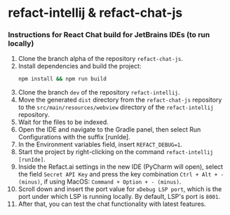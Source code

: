 # refact-intellij & refact-chat-js
### Instructions for React Chat build for JetBrains IDEs (to run locally)
1. Clone the branch alpha of the repository `refact-chat-js`.
2. Install dependencies and build the project:
   ```bash
   npm install && npm run build
   ```
3. Clone the branch `dev` of the repository `refact-intellij`.
4. Move the generated `dist` directory from the `refact-chat-js` repository to the `src/main/resources/webview` directory of the `refact-intellij` repository.
5. Wait for the files to be indexed.
6. Open the IDE and navigate to the Gradle panel, then select Run Configurations with the suffix [runIde].
7. In the Environment variables field, insert `REFACT_DEBUG=1`.
8. Start the project by right-clicking on the command `refact-intellij [runIde]`.
9. Inside the Refact.ai settings in the new IDE (PyCharm will open), select the field `Secret API Key` and press the key combination `Ctrl + Alt + - (minus)`, if using MacOS: `Command + Option + - (minus)`.
10. Scroll down and insert the port value for `xDebug LSP port`, which is the port under which LSP is running locally. By default, LSP's port is `8001`.
11. After that, you can test the chat functionality with latest features.